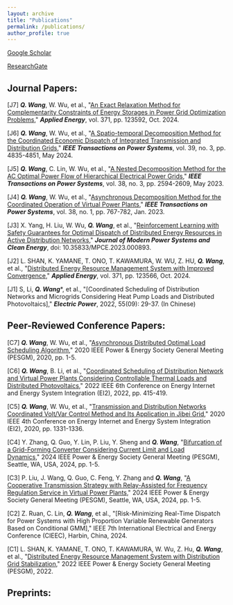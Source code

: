 ```yaml
---
layout: archive
title: "Publications"
permalink: /publications/
author_profile: true
---
```


[Google Scholar](https://scholar.google.com/citations?user=pm9i5OwAAAAJ)

[ResearchGate](https://www.researchgate.net/profile/Xin-Qin-10)

Journal Papers:
-----
[J7] _**Q. Wang**_, W. Wu, et al., "[An Exact Relaxation Method for Complementarity Constraints of Energy Storages in Power Grid Optimization Problems](https://www.sciencedirect.com/science/article/abs/pii/S0306261924009759)," _**Applied Energy**_, vol. 371, pp. 123592, Oct. 2024.

[J6] _**Q. Wang**_, W. Wu, et al., "[A Spatio-temporal Decomposition Method for the Coordinated Economic Dispatch of Integrated Transmission and Distribution Grids](https://ieeexplore.ieee.org/document/10309884)," _**IEEE Transactions on Power Systems**_, vol. 39, no. 3, pp. 4835-4851, May 2024.

[J5] _**Q. Wang**_, C. Lin, W. Wu, et al., "[A Nested Decomposition Method for the AC Optimal Power Flow of Hierarchical Electrical Power Grids](https://ieeexplore.ieee.org/document/9841031)," _**IEEE Transactions on Power Systems**_, vol. 38, no. 3, pp. 2594-2609, May 2023.

[J4] _**Q. Wang**_, W. Wu, et al., "[Asynchronous Decomposition Method for the Coordinated Operation of Virtual Power Plants](https://ieeexplore.ieee.org/document/9743211)," _**IEEE Transactions on Power Systems**_, vol. 38, no. 1, pp. 767-782, Jan. 2023.

[J3] X. Yang, H. Liu, W. Wu, _**Q. Wang**_, et al., "[Reinforcement Learning with Safety Guarantees for Optimal Dispatch of Distributed Energy Resources in Active Distribution Networks](https://ieeexplore.ieee.org/document/10505133)," _**Journal of Modern Power Systems and Clean Energy**_, doi: 10.35833/MPCE.2023.000893.

[J2] L. SHAN, K. YAMANE, T. ONO, T. KAWAMURA, W. WU, Z. HU, _**Q. Wang**_, et al., "[Distributed Energy Resource Management System with Improved Convergence](https://www.sciencedirect.com/science/article/abs/pii/S0306261924009498)," _**Applied Energy**_, vol. 371, pp. 123566, Oct. 2024.

[J1] S, Li, _**Q. Wang**_*, et al., "[Coordinated Scheduling of Distribution Networks and Microgrids Considering Heat Pump Loads and Distributed Photovoltaics]," _**Electric Power**_, 2022, 55(09): 29-37. (In Chinese)


Peer-Reviewed Conference Papers:
-----
[C7] _**Q. Wang**_, W. Wu, et al., "[Asynchronous Distributed Optimal Load Scheduling Algorithm](https://ieeexplore.ieee.org/document/9281471)," 2020 IEEE Power & Energy Society General Meeting (PESGM), 2020, pp. 1-5.

[C6] _**Q. Wang**_, B. Li, et al., "[Coordinated Scheduling of Distribution Network and Virtual Power Plants Considering Controllable Thermal Loads and Distributed Photovoltaics](https://ieeexplore.ieee.org/document/10117078)," 2022 IEEE 6th Conference on Energy Internet and Energy System Integration (EI2), 2022, pp. 415-419.

[C5] _**Q. Wang**_, W. Wu, et al., "[Transmission and Distribution Networks Coordinated Volt/Var Control Method and Its Application in Jibei Grid](https://ieeexplore.ieee.org/document/9346778)," 2020 IEEE 4th Conference on Energy Internet and Energy System Integration (EI2), 2020, pp. 1331-1336.

[C4] Y. Zhang, Q. Guo, Y. Lin, P. Liu, Y. Sheng and _**Q. Wang**_, "[Bifurcation of a Grid-Forming Converter Considering Current Limit and Load Dynamics](https://ieeexplore.ieee.org/abstract/document/10688783)," 2024 IEEE Power & Energy Society General Meeting (PESGM), Seattle, WA, USA, 2024, pp. 1-5.

[C3] P. Liu, J. Wang, Q. Guo, C. Feng, Y. Zhang and _**Q. Wang**_, "[A Cooperative Transmission Strategy with Relay-Assisted for Frequency Regulation Service in Virtual Power Plants](https://ieeexplore.ieee.org/abstract/document/10689157)," 2024 IEEE Power & Energy Society General Meeting (PESGM), Seattle, WA, USA, 2024, pp. 1-5.

[C2] Z. Ruan, C. Lin, _**Q. Wang**_, et al., "[Risk-Minimizing Real-Time Dispatch for Power Systems with High Proportion Variable Renewable Generators Based on Conditional GMM]," IEEE 7th International Electrical and Energy Conference (CIEEC), Harbin, China, 2024.

[C1] L. SHAN, K. YAMANE, T. ONO, T. KAWAMURA, W. Wu, Z. Hu, _**Q. Wang**_, et al., "[Distributed Energy Resource Management System with Distribution Grid Stabilization](https://ieeexplore.ieee.org/document/9916931)," 2022 IEEE Power & Energy Society General Meeting (PESGM), 2022.

Preprints:
-----
